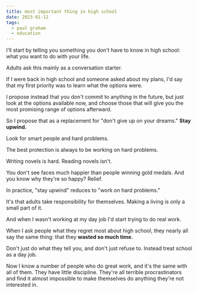 ```yaml
---
title: most important thing in high school
date: 2023-01-12
tags:
  - paul graham
  - education
---
```


I'll start by telling you something you don't have to know in high school: what you want to do with your life.

Adults ask this mainly as a conversation starter.

If I were back in high school and someone asked about my plans, I'd say that my first priority was to learn what the options were.

I propose instead that you don't commit to anything in the future, but just look at the options available now, and choose those that will give you the most promising range of options afterward.

So I propose that as a replacement for "don't give up on your dreams." **Stay upwind.**

Look for smart people and hard problems.

The best protection is always to be working on hard problems.

Writing novels is hard. Reading novels isn't.

You don't see faces much happier than people winning gold medals. And you know why they're so happy? Relief.

In practice, "stay upwind" reduces to "work on hard problems."

It's that adults take responsibility for themselves. Making a living is only a small part of it.

And when I wasn't working at my day job I'd start trying to do real work.

When I ask people what they regret most about high school, they nearly all say the same thing: that they **wasted so much time.**

Don't just do what they tell you, and don't just refuse to. Instead treat school as a day job.

Now I know a number of people who do great work, and it's the same with all of them. They have little discipline. They're all terrible procrastinators and find it almost impossible to make themselves
do anything they're not interested in.
